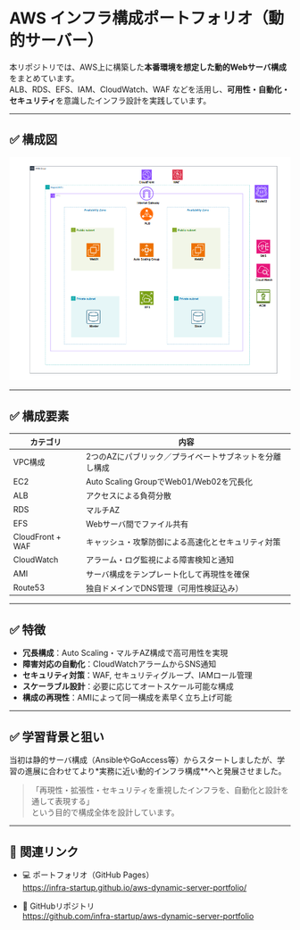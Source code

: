 # AWS インフラ構成ポートフォリオ（動的サーバー）

本リポジトリでは、AWS上に構築した**本番環境を想定した動的Webサーバ構成**をまとめています。  
ALB、RDS、EFS、IAM、CloudWatch、WAF などを活用し、**可用性・自動化・セキュリティ**を意識したインフラ設計を実践しています。

---

## ✅ 構成図

![インフラ構成図](/images/dynamic-architecture.png)

---

## ✅ 構成要素

| カテゴリ | 内容 |
|----------|------|
| VPC構成 | 2つのAZにパブリック／プライベートサブネットを分離し構成 |
| EC2 | Auto Scaling GroupでWeb01/Web02を冗長化 |
| ALB | アクセスによる負荷分散 |
| RDS | マルチAZ |
| EFS | Webサーバ間でファイル共有 |
| CloudFront + WAF | キャッシュ・攻撃防御による高速化とセキュリティ対策 |
| CloudWatch | アラーム・ログ監視による障害検知と通知 |
| AMI | サーバ構成をテンプレート化して再現性を確保 |
| Route53 | 独自ドメインでDNS管理（可用性検証込み） |

---

## ✅ 特徴

- **冗長構成**：Auto Scaling・マルチAZ構成で高可用性を実現
- **障害対応の自動化**：CloudWatchアラームからSNS通知
- **セキュリティ対策**：WAF, セキュリティグループ、IAMロール管理
- **スケーラブル設計**：必要に応じてオートスケール可能な構成
- **構成の再現性**：AMIによって同一構成を素早く立ち上げ可能

---

## ✅ 学習背景と狙い

当初は静的サーバ構成（AnsibleやGoAccess等）からスタートしましたが、学習の進展に合わせてより*実務に近い動的インフラ構成**へと発展させました。

> 「再現性・拡張性・セキュリティを重視したインフラを、自動化と設計を通して表現する」  
という目的で構成全体を設計しています。

---

## 🔗 関連リンク

- 💻 ポートフォリオ（GitHub Pages）  
  https://infra-startup.github.io/aws-dynamic-server-portfolio/

- 📘 GitHubリポジトリ  
  https://github.com/infra-startup/aws-dynamic-server-portfolio